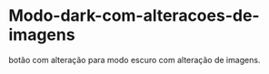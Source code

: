 # Modo-dark-com-alteracoes-de-imagens
botão com alteração para modo escuro com alteração de imagens.

